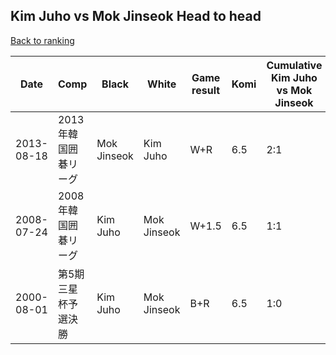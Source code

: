 ## Kim Juho vs Mok Jinseok Head to head

[Back to ranking](../../index.md)




| **Date** | **Comp** | **Black** | **White** | **Game result** | **Komi** | **Cumulative Kim Juho vs Mok Jinseok** | **Kim Juho streak** | **Mok Jinseok streak** | 
| --- | --- | --- | --- | --- | --- | --- | --- | --- |
| 2013-08-18 | 2013年韓国囲碁リーグ | Mok Jinseok | Kim Juho | W+R | 6.5 | 2:1 | 1 | 0 | 
| 2008-07-24 | 2008年韓国囲碁リーグ | Kim Juho | Mok Jinseok | W+1.5 | 6.5 | 1:1 | 0 | 1 | 
| 2000-08-01 | 第5期三星杯予選決勝 | Kim Juho | Mok Jinseok | B+R | 6.5 | 1:0 | 1 | 0 |




